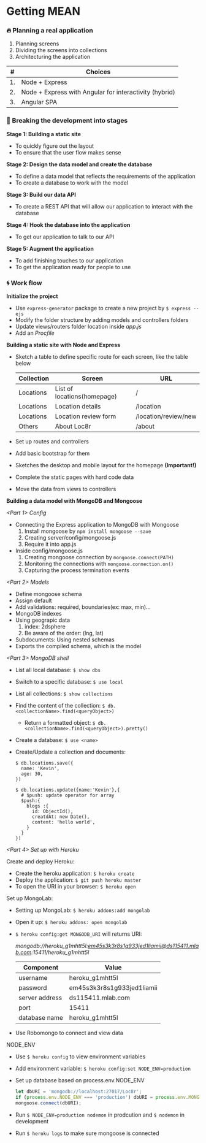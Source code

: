 # Getting MEAN

### :fire: Planning a real application

1. Planning screens
2. Dividing the screens into collections
3. Architecturing the application

| # | Choices |
|---|---|
| 1. | Node + Express |
| 2. | Node + Express with Angular for interactivity (hybrid)|
| 3. | Angular SPA |

### :hammer: Breaking the development into stages

**Stage 1: Building a static site**
  - To quickly figure out the layout
  - To ensure that the user flow makes sense

**Stage 2: Design the data model and create the database**
  - To define a data model that reflects the requirements of the application
  - To create a database to work with the model

**Stage 3: Build our data API**
  - To create a REST API that will allow our application to interact with the database

**Stage 4: Hook the database into the application**
  - To get our application to talk to our API

**Stage 5: Augment the application**
  - To add finishing touches to our application
  - To get the application ready for people to use

### :cyclone: Work flow

**Initialize the project**
  - Use `express-generator` package to create a new project by `$ express --ejs`
  - Modify the folder structure by adding models and controllers folders
  - Update views/routers folder location inside *app.js*
  - Add an *Procfile*

**Building a static site with Node and Express**
  - Sketch a table to define specific route for each screen, like the table below

    | Collection | Screen | URL |
    |---|---|---|
    | Locations | List of locations(homepage) | / |
    | Locations | Location details | /location |
    | Locations | Location review form | /location/review/new |
    | Others | About Loc8r | /about |

  - Set up routes and controllers
  - Add basic bootstrap for them
  - Sketches the desktop and mobile layout for the homepage **(Important!)**
  - Complete the static pages with hard code data
  - Move the data from views to controllers

**Building a data model with MongoDB and Mongoose**

*<Part 1> Config*

  - Connecting the Express application to MongoDB with Mongoose
    1. Install mongoose by `npm install mongoose --save`
    2. Creating server/config/mongoose.js
    3. Require it into app.js
  - Inside config/mongoose.js
    1. Creating mongoose connection by `mongoose.connect(PATH)`
    2. Monitoring the connections with `mongoose.connection.on()`
    3. Capturing the process termination events

*<Part 2> Models*

  - Define mongoose schema
  - Assign default
  - Add validations: required, boundaries(ex: max, min)...
  - MongoDB indexes
  - Using geograpic data
    1. index: 2dsphere
    2. Be aware of the order: (lng, lat)
  - Subdocuments: Using nested schemas
  - Exports the compiled schema, which is the model

*<Part 3> MongoDB shell*

  - List all local database: `$ show dbs`
  - Switch to a specific database: `$ use local`
  - List all collections: `$ show collections`
  - Find the content of the collection: `$ db.<collectionName>.find(<queryObject>)`
    + Return a formatted object: `$ db.<collectionName>.find(<queryObject>).pretty()`
  - Create a database: `$ use <name>`
  - Create/Update a collection and documents:

    ```shell
    $ db.locations.save({
      name: 'Kevin',
      age: 30,
    })
    
    $ db.locations.update({name:'Kevin'},{
      # $push: update operator for array
      $push:{
        blogs :{
          id: ObjectId(),
          creatdAt: new Date(),
          content: 'hello world',
        }
      }
    })
    ```

*<Part 4> Set up with Heroku*

Create and deploy Heroku:

  - Create the heroku application: `$ heroku create`
  - Deploy the application: `$ git push heroku master`
  - To open the URI in your browser: `$ heroku open`

Set up MongoLab:

  - Setting up MongoLab: `$ heroku addons:add mongolab`
  - Open it up: `$ heroku addons: open mongolab`
  - `$ heroku config:get MONGODB_URI` will returns URI:

    *mongodb://heroku_g1mhtt5l:em45s3k3r8s1g933jed1liamii@ds115411.mlab.com:15411/heroku_g1mhtt5l*
    
    | Component | Value |
    |---|---|
    | username | heroku_g1mhtt5l |
    | password | em45s3k3r8s1g933jed1liamii |
    | server address | ds115411.mlab.com |
    | port | 15411 |
    | database name | heroku_g1mhtt5l |

  - Use Robomongo to connect and view data

NODE_ENV

  - Use `$ heroku config` to view environment variables
  - Add environment variable: `$ heroku config:set NODE_ENV=production`
  - Set up database based on process.env.NODE_ENV

    ```javascript
    let dbURI = 'mongodb://localhost:27017/Loc8r';
    if (process.env.NODE_ENV === 'production') dbURI = process.env.MONGODB_URI;
    mongoose.connect(dbURI);
    ```

  - Run `$ NODE_ENV=production nodemon` in prodcution and `$ nodemon` in development
  - Run `$ heroku logs` to make sure mongoose is connected
